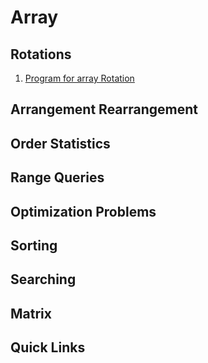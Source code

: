 Array
=====
## Rotations
1. [Program for array Rotation](./array/rotation/basic_rotation.go)
## Arrangement Rearrangement
## Order Statistics
## Range Queries
## Optimization Problems
## Sorting 
## Searching
## Matrix
## Quick Links
